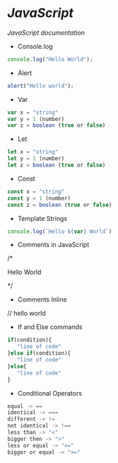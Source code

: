 # _JavaScript_
_JavaScript documentation_

* Console.log
~~~javascript
console.log("Hello World");
~~~

* Alert
~~~javascript
alert("Hello world");
~~~

* Var 
~~~javascript
var x = "string"
var y = 1 (number)
var z = boolean (true or false)
~~~

* Let
~~~javascript
let x = "string"
let y = 1 (number)
let z = boolean (true or false)
~~~

* Const
~~~javascript
const x = "string"
const y = 1 (number)
const z = boolean (true or false)
~~~

* Template Strings
~~~javascript
console.log(`Hello ${var} World`)
~~~

* Comments in JavaScript

/*

 Hello World
 
*/ 

* Comments Inline

// hello world

* If and Else commands
~~~javascript
if(condition){
   "line of code"
}else if(condition){
   "line of code"
}else{
   "line of code"
}
~~~

* Conditional Operators
~~~javascript
equal -> ==
identical -> ===
different -> !=
not identical -> !==
less than -> "<"
bigger then -> ">"
less or equal -> "<="
bigger or equal -> ">="
~~~

